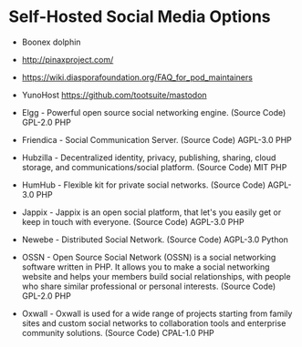# Self-Hosted Social Media Options

* Boonex dolphin
* http://pinaxproject.com/ 
* https://wiki.diasporafoundation.org/FAQ_for_pod_maintainers
* YunoHost https://github.com/tootsuite/mastodon
* Elgg - Powerful open source social networking engine. (Source Code) GPL-2.0 PHP
* Friendica - Social Communication Server. (Source Code) AGPL-3.0 PHP
* Hubzilla - Decentralized identity, privacy, publishing, sharing, cloud storage, and communications/social platform. (Source Code) MIT PHP
* HumHub - Flexible kit for private social networks. (Source Code) AGPL-3.0 PHP

* Jappix - Jappix is an open social platform, that let's you easily get or keep in touch with everyone. (Source Code) AGPL-3.0 PHP
* Newebe - Distributed Social Network. (Source Code) AGPL-3.0 Python
* OSSN - Open Source Social Network (OSSN) is a social networking software written in PHP. It allows you to make a social networking website and helps your members build social relationships, with people who share similar professional or personal interests. (Source Code) GPL-2.0 PHP
* Oxwall - Oxwall is used for a wide range of projects starting from family sites and custom social networks to collaboration tools and enterprise community solutions. (Source Code) CPAL-1.0 PHP






